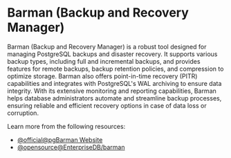 # Barman (Backup and Recovery Manager)

Barman (Backup and Recovery Manager) is a robust tool designed for managing PostgreSQL backups and disaster recovery. It supports various backup types, including full and incremental backups, and provides features for remote backups, backup retention policies, and compression to optimize storage. Barman also offers point-in-time recovery (PITR) capabilities and integrates with PostgreSQL's WAL archiving to ensure data integrity. With its extensive monitoring and reporting capabilities, Barman helps database administrators automate and streamline backup processes, ensuring reliable and efficient recovery options in case of data loss or corruption.

Learn more from the following resources:

- [@official@pgBarman Website](https://www.pgbarman.org/)
- [@opensource@EnterpriseDB/barman](https://github.com/EnterpriseDB/barman)